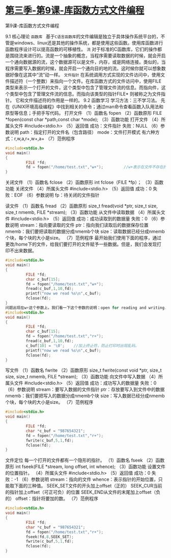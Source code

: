 # [第三季-第9课-库函数方式文件编程 ](https://www.cnblogs.com/free-1122/p/11345087.html)
第9课-库函数方式文件编程
 
9.1 核心理论
 `函数库 `
基于`C语言函数库`的文件编辑是独立于具体操作系统平台的，不管是windows、linux还是其他的操作系统，都是使用这些函数。使用库函数进行函数程序设计可以提高函数的可移植性。
`流`
对于标准的C函数库，它们的操作都是围绕流来进行的。流是一个抽象的概念，当程序需要读取数据的时候，就会开启一个通向数据源的流，这个数据源可以是文件，内存，或是网络连接。类似的，当程序需要写入数据的时候，就会开启一个通向目的地的流。这时候你就可以想象数据好像在这其中“流”动一样。
`文件指针`
在系统调用方式实现的文件访问中，使用文件描述符（一个整数）来指向一个文件。在库函数方式的文件访问中，使用FILE类型来表示一个打开的文件，这个类型中包含了管理文件流的信息。而指向件，这个类型中包含了管理文件流的信息。而指向该类型的指针FILE* 则被称之为文件指针。
它和文件描述符的作用是一样的。
9.2 函数学习
学习方法：三不学习法。
先在《UNIX环境高级编程》中找到相关的命令；通过man命令查看函数入队用法和原型等信息；手把手写代码。
打开文件
（1）函数名
fopen
（2）函数原形
FILE *fopen(const char *path,const char *mode);
（3）函数功能
打开文件
（4）所属头文件
#include<stdio.h>
（5）返回值
成功：文件指针
失败：NULL
（6）参数说明
path：指定打开的文件名（包含路径）
mode：文件打开模式
有六种方式：r,w,a,r+,w+,a+
（7）范例程序
```C
#include<stdio.h>
void main()
{
         FILE *fd;
         fd = fopen("/home/test.txt","w+");         //w+表示在文件不存在的时候可以创建文件。
}
 ```
关闭文件
（1）函数名
fclose
（2）函数原形
int fclose（FILE *fp）；
（3）函数功能
关闭文件
（4）所属头文件
#include<stdio.h>
（5）返回值
成功：0
失败：EOF
（6）参数说明
fp：待关闭的文件指针
 
读文件
（1）函数名
fread
（2）函数原形
size_t fread(void  *ptr,  size_t  size,  size_t  nmemb, FILE  *stream);
（3）函数功能
从文件中读取数据
（4）所属头文件
#include<stdio.h>
（5）返回值
成功：成功读取到的数据量
失败：0
（6）参数说明
stream：指向要读取的文件
ptr：指向我们读取后的数据保存位置
nmemb：我们要把读取的数据分成nmemb个块
size：读取数据已经分成nmemb个块，每个块的大小是size。
（7）范例程序
最开始我们使用下面的程序，通过更改/home下的文件，给我们要打开的文件赋予一些数据。但是，我们会发现打印不出来数据。
```C
#include<stdio.h>
void main()
{
         FILE *fd;
         char c_buf[15];
         fd = fopen("/home/test.txt","w+");
         fread(c_buf,1,10,fd);
         printf("now we read %s\n",c_buf);
         fclose(fd);
}
问题出现在w+这个参数上。我们看一下这个参数的说明：open for reading and writing. The file is craet if it does not exist, otherwise it is truncated. The stream is positioned at the beginning of the fie. 改成下面的程序就可以了：
#include<stdio.h>
void main()
{
         FILE *fd;
         char c_buf[15];
         fd = fopen("/home/test.txt","r+");
         fread(c_buf,1,10,fd);
         c_buf[10] = '\0';    //加上终止符，防止打印时出现乱码。
         printf("now we read %s\n",c_buf);
         fclose(fd);
}
```
写文件
（1）函数名
fwrite
（2）函数原形
size_t fwrite(const void *ptr, size_t size, size_t nmemb, FILE *stream);
（3）函数功能
向文件中写入数据
（4）所属头文件
#include<stdio.h>
（5）返回值
成功：成功写入的数据量
失败：0
（6）参数说明
stream：要写入数据的文件指针
ptr：存放要写入到文件中的数据
nmemb：我们要把写入的数据分成nmemb个块
size：写入数据已经分成nmemb个块，每个块的大小是size。
（7）范例程序
```C
#include<stdio.h>
void main()
{
         FILE *fd;
         char *c_buf = "987654321";
         fd = fopen("/home/test.txt","r+");
         fwrite(c_buf,5,1,fd);
         fclose(fd);
}
```
文件定位
每一个打开的文件都有一个隐形的指针。
（1）函数名
fseek
（2）函数原形
int fseek(FILE *stream, long offset, int whence);
（3）函数功能
设置文件的位置指针。
（4）所属头文件
#include<stdio.h>
（5）返回值
成功：0
失败：-1
（6）参数说明
stream：指向的文件
whence：表示指针的开始位置，只能取下面的三种值。
SEEK_SET文件的开头加上offset（正的）
SEEK_CUR当前的指针加上offset（可正可负）的位置
SEEK_END从文件的末尾加上offset（负的）
offset：指针将要加的数。
（7）范例程序
```C
#include<stdio.h>
void main()
{
         FILE *fd;
         char *c_buf = "987654321";
         fd = fopen("/home/test.txt","r+");
         fseek(fd,8,SEEK_SET);
         fwrite(c_buf,5,1,fd);
         fclose(fd);
}
 ```